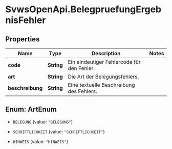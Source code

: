 # SvwsOpenApi.BelegpruefungErgebnisFehler

## Properties

Name | Type | Description | Notes
------------ | ------------- | ------------- | -------------
**code** | **String** | Ein eindeutiger Fehlercode für den Fehler. | 
**art** | **String** | Die Art der Belegungsfehlers. | 
**beschreibung** | **String** | Eine textuelle Beschreibung des Fehlers. | 



## Enum: ArtEnum


* `BELEGUNG` (value: `"BELEGUNG"`)

* `SCHRIFTLICHKEIT` (value: `"SCHRIFTLICHKEIT"`)

* `HINWEIS` (value: `"HINWEIS"`)




